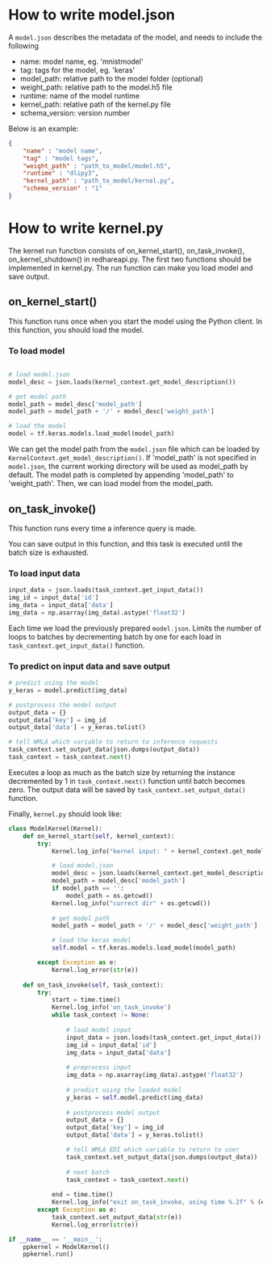 # How to write model.json
A `model.json` describes the metadata of the model, and needs to include the following  

- name: model name, eg. 'mnistmodel'
- tag: tags for the model, eg. 'keras'
- model_path: relative path to the model folder (optional)
- weight_path: relative path to the model.h5 file  
- runtime: name of the model runtime
- kernel_path: relative path of the kernel.py file
- schema_version: version number

Below is an example:

```json
{
    "name" : "model name",
    "tag" : "model tags",
    "weight_path" : "path_to_model/model.h5",
    "runtime" : "dlipy3",
    "kernel_path" : "path_to_model/kernel.py",
    "schema_version" : "1"
}
```

# How to write kernel.py
The kernel run function consists of on_kernel_start(), on_task_invoke(), on_kernel_shutdown() in redhareapi.py. The first two functions should be implemented in kernel.py. The run function can make you load model and save output.

## on_kernel_start()
This function runs once when you start the model using the Python client. In this function, you should load the model.

### To load model
```python

# load model.json
model_desc = json.loads(kernel_context.get_model_description())

# get model path
model_path = model_desc['model_path']
model_path = model_path + '/' + model_desc['weight_path']

# load the model
model = tf.keras.models.load_model(model_path)
```

We can get the model path from the `model.json` file which can be loaded by `KernelContext.get_model_description()`. If 'model_path' is not specified in `model.json`, the current working directory will be used as model_path by default. The model path is completed by appending 'model_path' to 'weight_path'. Then, we can load model from the model_path.

<!-- ### To predict on test sample and measure the elapsed time
```python
import time
start = time.time()
y_keras = model.predict(x_test)
end = time.time()
Keras_time = end - start
```
We can check the elapsed time by the difference before and after the prediction -->

## on_task_invoke()

This function runs every time a inference query is made.

You can save output in this function, and this task is executed until the batch size is exhausted.

### To load input data
```python
input_data = json.loads(task_context.get_input_data())
img_id = input_data['id']
img_data = input_data['data']
img_data = np.asarray(img_data).astype('float32')
```
Each time we load the previously prepared `model.json`. Limits the number of loops to batches by decrementing batch by one for each load in `task_context.get_input_data()` function.

### To predict on input data and save output
```python
# predict using the model
y_keras = model.predict(img_data)

# postprocess the model output
output_data = {}
output_data['key'] = img_id
output_data['data'] = y_keras.tolist()

# tell WMLA which variable to return to inference requests
task_context.set_output_data(json.dumps(output_data))
task_context = task_context.next()
```

Executes a loop as much as the batch size by returning the instance decremented by 1 in `task_context.next()` function until batch becomes zero. The output data will be saved by `task_context.set_output_data()` function.


Finally, `kernel.py` should look like: 

```python
class ModelKernel(Kernel):
    def on_kernel_start(self, kernel_context):
        try:
            Kernel.log_info("kernel input: " + kernel_context.get_model_description())

            # load model.json
            model_desc = json.loads(kernel_context.get_model_description())
            model_path = model_desc['model_path']
            if model_path == '':
                model_path = os.getcwd()
            Kernel.log_info("currect dir" + os.getcwd())
            
            # get model path
            model_path = model_path + '/' + model_desc['weight_path']

            # load the keras model
            self.model = tf.keras.models.load_model(model_path)

        except Exception as e:
            Kernel.log_error(str(e))
            
    def on_task_invoke(self, task_context):
        try:
            start = time.time()
            Kernel.log_info('on_task_invoke')
            while task_context != None:
                
                # load model input
                input_data = json.loads(task_context.get_input_data())
                img_id = input_data['id']
                img_data = input_data['data']
                
                # preprocess input
                img_data = np.asarray(img_data).astype('float32')
                
                # predict using the loaded model
                y_keras = self.model.predict(img_data)
                
                # postprocess model output
                output_data = {}
                output_data['key'] = img_id
                output_data['data'] = y_keras.tolist()

                # tell WMLA EDI which variable to return to user 
                task_context.set_output_data(json.dumps(output_data))
                
                # next batch
                task_context = task_context.next()
                
            end = time.time()
            Kernel.log_info("exit on_task_invoke, using time %.2f" % (end-start))
        except Exception as e:
            task_context.set_output_data(str(e))
            Kernel.log_error(str(e))

if __name__ == '__main__':
    ppkernel = ModelKernel()
    ppkernel.run()
```

